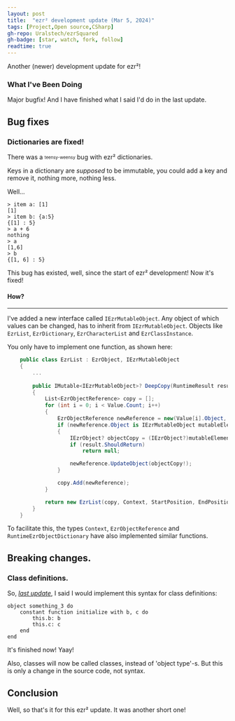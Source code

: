 ```yaml
---
layout: post
title:  "ezr² development update (Mar 5, 2024)"
tags: [Project,Open source,CSharp]
gh-repo: Uralstech/ezrSquared
gh-badge: [star, watch, fork, follow]
readtime: true
---
```


Another (newer) development update for ezr²!
<!--more-->

### What I've Been Doing

Major bugfix! And I have finished what I said I'd do in the last update.

## Bug fixes

### Dictionaries are fixed!

There was a <sub><sup>teensy-weensy</sup></sub> bug with ezr² dictionaries.

Keys in a dictionary are *supposed* to be immutable, you could add a key and remove it, nothing more, nothing less.

Well...

```
> item a: [1]
[1]
> item b: {a:5}
{[1] : 5}
> a + 6
nothing
> a
[1,6]
> b
{[1, 6] : 5}
```

This bug has existed, well, since the start of ezr² development! Now it's fixed!

#### How?
---

I've added a new interface called `IEzrMutableObject`. Any object of which values can be changed, has to inherit from `IEzrMutableObject`. Objects like `EzrList`, `EzrDictionary`, `EzrCharacterList` and `EzrClassInstance`.

You only have to implement one function, as shown here:
```csharp
    public class EzrList : EzrObject, IEzrMutableObject
    {
        ...
        
        public IMutable<IEzrMutableObject>? DeepCopy(RuntimeResult result)
        {
            List<EzrObjectReference> copy = [];
            for (int i = 0; i < Value.Count; i++)
            {
                EzrObjectReference newReference = new(Value[i].Object, Value[i].AccessibilityModifiers);
                if (newReference.Object is IEzrMutableObject mutableElement)
                {
                    IEzrObject? objectCopy = (IEzrObject?)mutableElement.DeepCopy(result);
                    if (result.ShouldReturn)
                        return null;

                    newReference.UpdateObject(objectCopy!);
                }

                copy.Add(newReference);
            }

            return new EzrList(copy, Context, StartPosition, EndPosition);
        }
    }
```

To facilitate this, the types `Context`, `EzrObjectReference` and `RuntimeEzrObjectDictionary` have also implemented similar functions.

## Breaking changes.

### Class definitions.

So, [*last update*](https://uralstech.github.io/2024/02/25/ezrSquared-Development-Update.html), I said I would implement this syntax for class definitions:

```ezrSquared
object something_3 do
    constant function initialize with b, c do
        this.b: b
        this.c: c
    end
end
```

It's finished now! Yaay!

Also, classes will now be called classes, instead of 'object type'-s. But this is only a change in the source code, not syntax.

## Conclusion

Well, so that's it for this ezr² update. It was another short one!